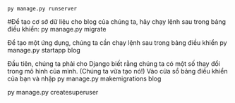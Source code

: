     py manage.py runserver

#Để tạo cơ sở dữ liệu cho blog của chúng ta, hãy chạy lệnh sau trong bảng điều khiển: 
    py manage.py migrate

Để tạo một ứng dụng, chúng ta cần chạy lệnh sau trong bảng điều khiển 
    py manage.py startapp blog

Đầu tiên, chúng ta phải cho Django biết rằng chúng ta có một số thay đổi trong mô hình của mình. (Chúng ta vừa tạo nó!) Vào cửa sổ bảng điều khiển của bạn và nhập 
    py manage.py makemigrations blog

py manage.py createsuperuser